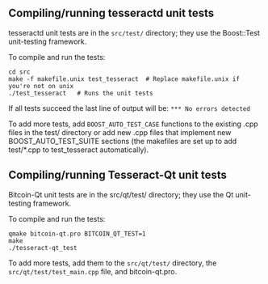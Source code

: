 Compiling/running tesseractd unit tests
------------------------------------

tesseractd unit tests are in the `src/test/` directory; they
use the Boost::Test unit-testing framework.

To compile and run the tests:

	cd src
	make -f makefile.unix test_tesseract  # Replace makefile.unix if you're not on unix
	./test_tesseract   # Runs the unit tests

If all tests succeed the last line of output will be:
`*** No errors detected`

To add more tests, add `BOOST_AUTO_TEST_CASE` functions to the existing
.cpp files in the test/ directory or add new .cpp files that
implement new BOOST_AUTO_TEST_SUITE sections (the makefiles are
set up to add test/*.cpp to test_tesseract automatically).


Compiling/running Tesseract-Qt unit tests
---------------------------------------

Bitcoin-Qt unit tests are in the src/qt/test/ directory; they
use the Qt unit-testing framework.

To compile and run the tests:

	qmake bitcoin-qt.pro BITCOIN_QT_TEST=1
	make
	./tesseract-qt_test

To add more tests, add them to the `src/qt/test/` directory,
the `src/qt/test/test_main.cpp` file, and bitcoin-qt.pro.
